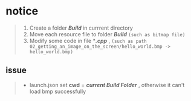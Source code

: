 # notice

> 1. Create a folder ***Build*** in currrent directory
> 2. Move each resource file to folder ***Build*** `(such as bitmap file)`
> 3. Modify some code in file ****.cpp*** , `(such as path 02_getting_an_image_on_the_screen/hello_world.bmp -> hello_world.bmp)`

## issue
> - launch.json set **cwd** = ***current Build Folder*** , otherwise it
can't load bmp successfully